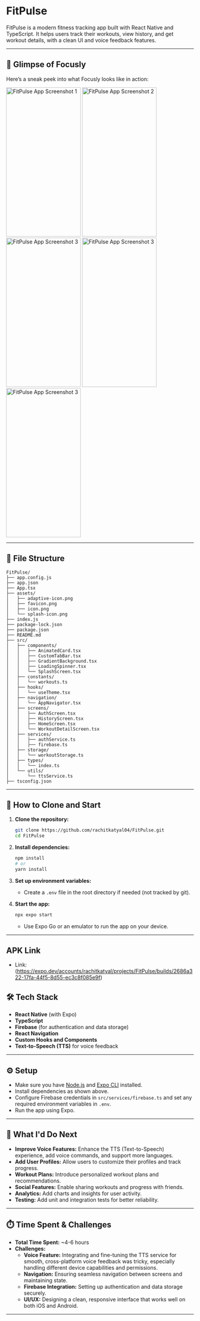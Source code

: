 # FitPulse

FitPulse is a modern fitness tracking app built with React Native and TypeScript. It helps users track their workouts, view history, and get workout details, with a clean UI and voice feedback features.

---

## 📸 Glimpse of Focusly

Here’s a sneak peek into what Focusly looks like in action:

<img src="https://github.com/user-attachments/assets/3f0fe5a1-56b8-4ab5-8d82-9f2a3f597463" alt="FitPulse App Screenshot 1" width="200" height="400" />

<img src="https://github.com/user-attachments/assets/5eee1e90-b9aa-4e8d-82e8-061d68e2172c" alt="FitPulse App Screenshot 2" width="200" height="400" />

<img src="https://github.com/user-attachments/assets/1ff4c0e5-f7e4-4113-b2b5-cd67643755d4" alt="FitPulse App Screenshot 3" width="200" height="400" />

<img src="https://github.com/user-attachments/assets/ebc0cf71-452d-426b-952c-28b3fa3252e3" alt="FitPulse App Screenshot 3" width="200" height="400" />

<img src="https://github.com/user-attachments/assets/30fc1022-2f86-4d46-baf7-ed147575a4bb" alt="FitPulse App Screenshot 3" width="200" height="400" />

---

## 📁 File Structure

```
FitPulse/
├── app.config.js
├── app.json
├── App.tsx
├── assets/
│   ├── adaptive-icon.png
│   ├── favicon.png
│   ├── icon.png
│   └── splash-icon.png
├── index.js
├── package-lock.json
├── package.json
├── README.md
├── src/
│   ├── components/
│   │   ├── AnimatedCard.tsx
│   │   ├── CustomTabBar.tsx
│   │   ├── GradientBackground.tsx
│   │   ├── LoadingSpinner.tsx
│   │   └── SplashScreen.tsx
│   ├── constants/
│   │   └── workouts.ts
│   ├── hooks/
│   │   └── useTheme.tsx
│   ├── navigation/
│   │   └── AppNavigator.tsx
│   ├── screens/
│   │   ├── AuthScreen.tsx
│   │   ├── HistoryScreen.tsx
│   │   ├── HomeScreen.tsx
│   │   └── WorkoutDetailScreen.tsx
│   ├── services/
│   │   ├── authService.ts
│   │   ├── firebase.ts
│   ├── storage/
│   │   └── workoutStorage.ts
│   ├── types/
│   │   └── index.ts
│   └── utils/
│       └── ttsService.ts
├── tsconfig.json
```

---

## 🚀 How to Clone and Start

1. **Clone the repository:**

   ```sh
   git clone https://github.com/rachitkatyal04/FitPulse.git
   cd FitPulse
   ```

2. **Install dependencies:**

   ```sh
   npm install
   # or
   yarn install
   ```

3. **Set up environment variables:**

   - Create a `.env` file in the root directory if needed (not tracked by git).

4. **Start the app:**
   ```sh
   npx expo start
   ```
   - Use Expo Go or an emulator to run the app on your device.

---

## APK Link

- Link: (https://expo.dev/accounts/rachitkatyal/projects/FitPulse/builds/2686a322-17fa-44f5-8d55-ec3c8f085e9f)

## 🛠️ Tech Stack

- **React Native** (with Expo)
- **TypeScript**
- **Firebase** (for authentication and data storage)
- **React Navigation**
- **Custom Hooks and Components**
- **Text-to-Speech (TTS)** for voice feedback

---

## ⚙️ Setup

- Make sure you have [Node.js](https://nodejs.org/) and [Expo CLI](https://docs.expo.dev/get-started/installation/) installed.
- Install dependencies as shown above.
- Configure Firebase credentials in `src/services/firebase.ts` and set any required environment variables in `.env`.
- Run the app using Expo.

---

## 📝 What I'd Do Next

- **Improve Voice Features:** Enhance the TTS (Text-to-Speech) experience, add voice commands, and support more languages.
- **Add User Profiles:** Allow users to customize their profiles and track progress.
- **Workout Plans:** Introduce personalized workout plans and recommendations.
- **Social Features:** Enable sharing workouts and progress with friends.
- **Analytics:** Add charts and insights for user activity.
- **Testing:** Add unit and integration tests for better reliability.

---

## ⏱️ Time Spent & Challenges

- **Total Time Spent:** ~4-6 hours
- **Challenges:**
  - **Voice Feature:** Integrating and fine-tuning the TTS service for smooth, cross-platform voice feedback was tricky, especially handling different device capabilities and permissions.
  - **Navigation:** Ensuring seamless navigation between screens and maintaining state.
  - **Firebase Integration:** Setting up authentication and data storage securely.
  - **UI/UX:** Designing a clean, responsive interface that works well on both iOS and Android.

---
